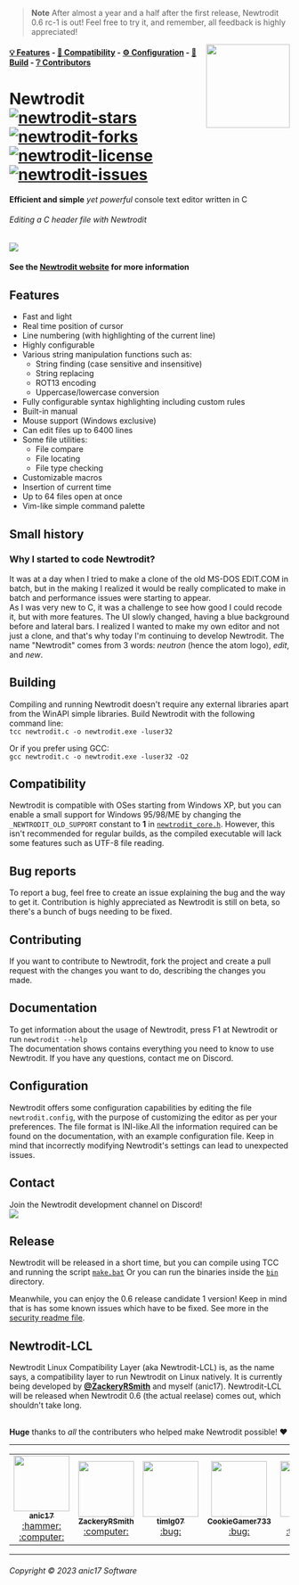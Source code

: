 > **Note**
After almost a year and a half after the first release, Newtrodit 0.6 rc-1 is out! Feel free to try it, and remember, all feedback is highly appreciated!

<a href="https://github.com/anic17/Newtrodit"><img src="https://github.com/anic17/Newtrodit/blob/main/res/logo_transp.png" align="right" width="150" height="150" /></a>

#### [💡 Features](https://github.com/anic17/Newtrodit#features) - [📖 Compatibility](https://github.com/anic17/Newtrodit#compatibility) - [⚙️ Configuration](https://github.com/anic17/Newtrodit#configuration) - [🔨 Build](https://github.com/anic17/Newtrodit#building) - [❔ Contributors](https://github.com/anic17/Newtrodit#contributors)

# Newtrodit <br><a href="https://github.com/anic17/Newtrodit/stargazers">![newtrodit-stars](https://img.shields.io/github/stars/anic17/Newtrodit?color=yellow&style=flat-square)</a> <a href="https://github.com/anic17/Newtrodit/network/members">![newtrodit-forks](https://img.shields.io/github/forks/anic17/Newtrodit?style=flat-square)</a> <a href="https://www.gnu.org/licenses/gpl-3.0">![newtrodit-license](https://img.shields.io/github/license/anic17/Newtrodit?style=flat-square)</a> <a href="https://github.com/anic17/Newtrodit/issues">![newtrodit-issues](https://img.shields.io/github/issues/anic17/Newtrodit?style=flat-square)</a>

**Efficient and simple** *yet powerful* console text editor written in C

###### Editing a C header file with Newtrodit
<a href="https://anic17.github.io/Newtrodit/"><img src="../main/res/screenshot_main.png"></img></a>
#### See the [Newtrodit website](https://anic17.github.io/Newtrodit) for more information

## Features
- Fast and light
- Real time position of cursor
- Line numbering (with highlighting of the current line)
- Highly configurable
- Various string manipulation functions such as:
   - String finding (case sensitive and insensitive)
   - String replacing
   - ROT13 encoding
   - Uppercase/lowercase conversion
- Fully configurable syntax highlighting including custom rules
- Built-in manual
- Mouse support (Windows exclusive)
- Can edit files up to 6400 lines
- Some file utilities:
   - File compare
   - File locating
   - File type checking
- Customizable macros
- Insertion of current time
- Up to 64 files open at once
- Vim-like simple command palette

## Small history
### Why I started to code Newtrodit?

It was at a day when I tried to make a clone of the old MS-DOS EDIT.COM in batch, but in the making I realized it would be really complicated to make in batch and performance issues were starting to appear.  
As I was very new to C, it was a challenge to see how good I could recode it, but with more features. The UI slowly changed, having a blue background before and lateral bars. I realized I wanted to make my own editor and not just a clone, and that's why today I'm continuing to develop Newtrodit.
The name "Newtrodit" comes from 3 words: _neutron_ (hence the atom logo), _edit_, and _new_.

## Building
Compiling and running Newtrodit doesn't require any external libraries apart from the WinAPI simple libraries. Build Newtrodit with the following command line:  
`tcc newtrodit.c -o newtrodit.exe -luser32`  

Or if you prefer using GCC:  
`gcc newtrodit.c -o newtrodit.exe -luser32 -O2`

## Compatibility
Newtrodit is compatible with OSes starting from Windows XP, but you can enable a small support for Windows 95/98/ME by changing the `_NEWTRODIT_OLD_SUPPORT` constant to **1** in [`newtrodit_core.h`](src/win32/newtrodit_core_win.h#L44).  However, this isn't recommended for regular builds, as the compiled executable will lack some features such as UTF-8 file reading.

## Bug reports
To report a bug, feel free to create an issue explaining the bug and the way to get it. Contribution is highly appreciated as Newtrodit is still on beta, so there's a bunch of bugs needing to be fixed.

## Contributing
If you want to contribute to Newtrodit, fork the project and create a pull request with the changes you want to do, describing the changes you made.

## Documentation
To get information about the usage of Newtrodit, press F1 at Newtrodit or run `newtrodit --help`  
The documentation shows contains everything you need to know to use Newtrodit. If you have any questions, contact me on <a href="https://discord.gg/J628dBqQgb" style="text-decoration: none">Discord</a>.

## Configuration

Newtrodit offers some configuration capabilities by editing the file `newtrodit.config`, with the purpose of customizing the editor as per your preferences. The file format is INI-like.All the information required can be found on the documentation, with an example configuration file. Keep in mind that incorrectly modifying Newtrodit's settings can lead to unexpected issues. 

## Contact
Join the Newtrodit development channel on Discord!  
<a href="https://discord.gg/J628dBqQgb"><img src="https://img.shields.io/discord/728958932210679869?style=flat-square&color=blue"></a>

## Release
Newtrodit will be released in a short time, but you can compile using <a href="https://bellard.org/tcc/" style="text-decoration: none">TCC</a> and running the script [`make.bat`](../main/make.bat)
Or you can run the binaries inside the [`bin`](../main/bin/) directory.

Meanwhile, you can enjoy the 0.6 release candidate 1 version! Keep in mind that is has some known issues which have to be fixed. See more in the [security readme file](../main/SECURITY.md).


## Newtrodit-LCL

Newtrodit Linux Compatibility Layer (aka Newtrodit-LCL) is, as the name says, a compatibility layer to run Newtrodit on Linux natively. It is currently being developed by **[@ZackeryRSmith](https://github.com/ZackeryRSmith)** and myself (anic17). Newtrodit-LCL will be released when Newtrodit 0.6 (the actual reelase) comes out, which shouldn't take long.

<br />
<a name="contributors"></a>
<b>Huge</b> thanks to <i>all</i> the contributers who helped make Newtrodit possible! ❤️
<hr>
<table align="center">
  <tr>
    <td align="center"><a href="https://github.com/anic17"><img src="https://avatars.githubusercontent.com/u/58483910?v=4?s=100" width="100px;" /><br /><sub><b>anic17</b></sub></a><br /><a href="" title="Maintainer">:hammer:</a> <a href="" title="Code">:computer:</a></td>
    <td align="center"><a href="https://github.com/ZackeryRSmith"><img src="https://avatars.githubusercontent.com/u/72983221?v=4?s=100" width="100px;" alt=""/><br /><sub><b>ZackeryRSmith</b></sub></a><br /><a href="" title="Code">:computer:</a></td>
    <td align="center"><a href="https://github.com/timlg07"><img src="https://avatars.githubusercontent.com/u/33633786?v=4?s=100" width="100px;" /><br /><sub><b>timlg07</b></sub></a><br /><a href="" title="Bug fixes">:bug:</a></td>
    <td align="center"><a href="https://github.com/CookieGamer733"><img src="https://avatars.githubusercontent.com/u/74946768?v=4?s=100" width="100px;" /><br /><sub><b>CookieGamer733</b></sub></a><br /><a href="" title="Bug fixes">:bug:</a></td>
    <td align="center"><a href="https://github.com/TheKvc"><img src="https://avatars.githubusercontent.com/u/46124093?v=4?s=100" width="100px;" /><br /><sub><b>TheKvc</b></sub></a><br /><a href="" title="Testing">:test_tube:</a></td>
  </tr>
</table>

<hr>

###### Copyright &copy; 2023 anic17 Software

<!-- 
View counter 
-->
<img src="https://hits.seeyoufarm.com/api/count/incr/badge.svg?url=https%3A%2F%2Fgithub.com%2Fanic17%2FNewtrodit&count_bg=%23FFFFFF&title_bg=%23FFFFFF&icon=&icon_color=%23FFFFFF&title=hits&edge_flat=false" style="display:none" height=0 width=0>

